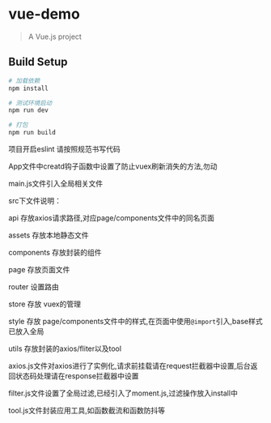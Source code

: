 # vue-demo

> A Vue.js project

## Build Setup

``` bash
# 加载依赖
npm install

# 测试环境启动
npm run dev

# 打包
npm run build

```

项目开启eslint 请按照规范书写代码

App文件中creatd钩子函数中设置了防止vuex刷新消失的方法,勿动

main.js文件引入全局相关文件

src下文件说明：

api 存放axios请求路径,对应page/components文件中的同名页面

assets 存放本地静态文件

components 存放封装的组件

page 存放页面文件

router 设置路由

store 存放 vuex的管理

style 存放 page/components文件中的样式,在页面中使用`@import`引入,base样式已放入全局

utils 存放封装的axios/fliter以及tool

axios.js文件对axios进行了实例化,请求前挂载请在request拦截器中设置,后台返回状态码处理请在response拦截器中设置

filter.js文件设置了全局过滤,已经引入了moment.js,过滤操作放入install中

tool.js文件封装应用工具,如函数截流和函数防抖等






